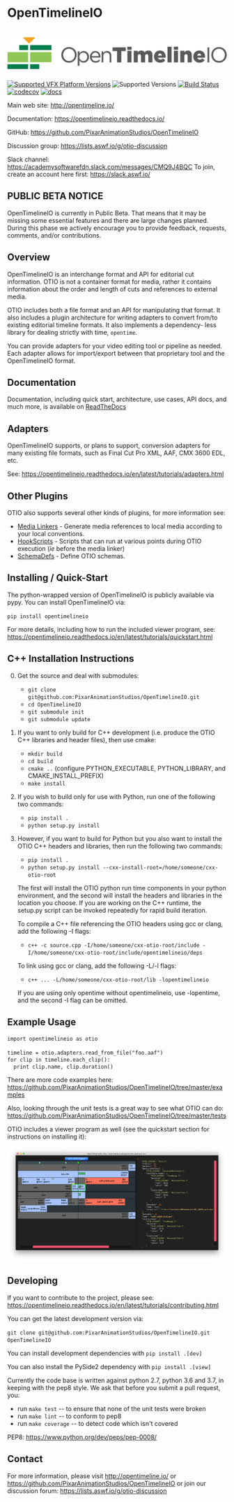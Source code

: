 OpenTimelineIO
=======
[![OpenTimelineIO](docs/_static/OpenTimelineIO@3xDark.png)](http://opentimeline.io)
==============

[![Supported VFX Platform Versions](https://img.shields.io/badge/vfx%20platform-2016--2020-lightgrey.svg)](http://www.vfxplatform.com/)
![Supported Versions](https://img.shields.io/badge/python-2.7%2C%203.6%2C%203.7-blue.svg)
[![Build Status](https://travis-ci.com/PixarAnimationStudios/OpenTimelineIO.svg?branch=master)](https://travis-ci.com/PixarAnimationStudios/OpenTimelineIO)
[![codecov](https://codecov.io/gh/PixarAnimationStudios/OpenTimelineIO/branch/master/graph/badge.svg)](https://codecov.io/gh/PixarAnimationStudios/OpenTimelineIO)
[![docs](https://readthedocs.org/projects/opentimelineio/badge/?version=latest)](https://opentimelineio.readthedocs.io/en/latest/index.html)

Main web site: http://opentimeline.io/

Documentation: https://opentimelineio.readthedocs.io/

GitHub: https://github.com/PixarAnimationStudios/OpenTimelineIO

Discussion group: https://lists.aswf.io/g/otio-discussion

Slack channel: https://academysoftwarefdn.slack.com/messages/CMQ9J4BQC
To join, create an account here first: https://slack.aswf.io/

PUBLIC BETA NOTICE
------------------

OpenTimelineIO is currently in Public Beta. That means that it may be missing
some essential features and there are large changes planned. During this phase
we actively encourage you to provide feedback, requests, comments, and/or
contributions.

Overview
--------

OpenTimelineIO is an interchange format and API for editorial cut information.
OTIO is not a container format for media, rather it contains information about
the order and length of cuts and references to external media.

OTIO includes both a file format and an API for manipulating that format. It
also includes a plugin architecture for writing adapters to convert
from/to existing editorial timeline formats. It also implements a dependency-
less library for dealing strictly with time, `opentime`.

You can provide adapters for your video editing tool or pipeline as needed.
Each adapter allows for import/export between that proprietary tool and the
OpenTimelineIO format.

Documentation
--------------
Documentation, including quick start, architecture, use cases, API docs, and much more, is available on [ReadTheDocs](https://opentimelineio.readthedocs.io/)

Adapters
--------

OpenTimelineIO supports, or plans to support, conversion adapters for many
existing file formats, such as Final Cut Pro XML, AAF, CMX 3600 EDL, etc.

See: https://opentimelineio.readthedocs.io/en/latest/tutorials/adapters.html

Other Plugins
-------------

OTIO also supports several other kinds of plugins, for more information see:

* [Media Linkers](https://opentimelineio.readthedocs.io/en/latest/tutorials/write-a-media-linker.html) - Generate media references to local media according to your local conventions.
* [HookScripts](https://opentimelineio.readthedocs.io/en/latest/tutorials/write-a-hookscript.html) - Scripts that can run at various points during OTIO execution (_ie_ before the media linker)
* [SchemaDefs](https://opentimelineio.readthedocs.io/en/latest/tutorials/write-a-schemadef.html) - Define OTIO schemas.

Installing / Quick-Start
----------

The python-wrapped version of OpenTimelineIO is publicly available via pypy.  You can install OpenTimelineIO via:

`pip install opentimelineio`

For more details, including how to run the included viewer program, see: https://opentimelineio.readthedocs.io/en/latest/tutorials/quickstart.html

C++ Installation Instructions
-----------------------------

0.  Get the source and deal with submodules:
    + `git clone git@github.com:PixarAnimationStudios/OpenTimelineIO.git`
    + `cd OpenTimelineIO`
    + `git submodule init`
    + `git submodule update`

1. If you want to only build for C++ development (i.e. produce the OTIO C++ libraries and header files), then use cmake:
    + `mkdir build`
    + `cd build`
    + `cmake ..`
    (configure PYTHON_EXECUTABLE, PYTHON_LIBRARY, and CMAKE_INSTALL_PREFIX)
    + `make install`
    
2. If you wish to build only for use with Python, run one of the following two commands:
   + `pip install .`
   + `python setup.py install`
   
3. However, if you want to build for Python but you also want to install the OTIO C++ headers and libraries, then run the following two commands:
   + `pip install .`
   + `python setup.py install --cxx-install-root=/home/someone/cxx-otio-root`

   The first will install the OTIO python run time components in your python environment, and the second will install the headers and libraries in the location you choose. If you are working on the C++ runtime, the setup.py script can be
   invoked repeatedly for rapid build iteration.

   To compile a C++ file referencing the OTIO headers using gcc or clang, add the following -I flags:
   + `c++ -c source.cpp -I/home/someone/cxx-otio-root/include -I/home/someone/cxx-otio-root/include/opentimelineio/deps`
   
   To link using gcc or clang, add the following -L/-l flags:
   + `c++ ... -L/home/someone/cxx-otio-root/lib -lopentimelineio`
   
   If you are using only opentime without opentimelineio, use -lopentime, and the second -I flag can be omitted.

Example Usage
-------

```
import opentimelineio as otio

timeline = otio.adapters.read_from_file("foo.aaf")
for clip in timeline.each_clip():
  print clip.name, clip.duration()
```

There are more code examples here: https://github.com/PixarAnimationStudios/OpenTimelineIO/tree/master/examples

Also, looking through the unit tests is a great way to see what OTIO can do:
https://github.com/PixarAnimationStudios/OpenTimelineIO/tree/master/tests

OTIO includes a viewer program as well (see the quickstart section for instructions on installing it):

![OTIO View Screenshot](docs/_static/otioview.png)

Developing
-------

If you want to contribute to the project, please see: https://opentimelineio.readthedocs.io/en/latest/tutorials/contributing.html

You can get the latest development version via:

`git clone git@github.com:PixarAnimationStudios/OpenTimelineIO.git OpenTimelineIO`

You can install development dependencies with `pip install .[dev]`

You can also install the PySide2 dependency with `pip install .[view]`

Currently the code base is written against python 2.7, python 3.6 and 3.7, in keeping 
with the pep8 style.  We ask that before you submit a pull request, you:

- run `make test` -- to ensure that none of the unit tests were broken
- run `make lint` -- to conform to pep8
- run `make coverage` -- to detect code which isn't covered

PEP8: https://www.python.org/dev/peps/pep-0008/

Contact
-------

For more information, please visit http://opentimeline.io/
or https://github.com/PixarAnimationStudios/OpenTimelineIO
or join our discussion forum: https://lists.aswf.io/g/otio-discussion


